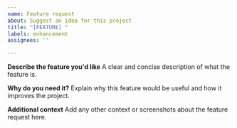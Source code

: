 ```yaml
---
name: Feature request
about: Suggest an idea for this project
title: "[FEATURE] "
labels: enhancement
assignees: ''

---
```

**Describe the feature you'd like**
A clear and concise description of what the feature is.

**Why do you need it?**
Explain why this feature would be useful and how it improves the project.

**Additional context**
Add any other context or screenshots about the feature request here.
